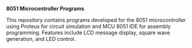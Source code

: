 **8051 Microcontroller Programs**

This repository contains programs developed for the 8051 microcontroller using Proteus for circuit simulation and MCU 8051 IDE for assembly programming. Features include LCD message display, square wave generation, and LED control.
